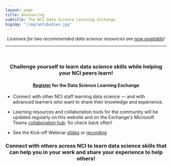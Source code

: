 ```yaml
---
layout: page
title: Announcing 
subtitle: The NCI Data Science Learning Exchange
bigimg: "/img/antibodies.jpg"
---
```


<div align="center"><i>Licenses for two recommended data science resources are <a href="https://cbiit.github.io/p2p-datasci/licenses/">now available</a>!</i><hr><br></div>

<h3 align="center">Challenge yourself to learn data science skills while helping your NCI peers learn!</h3>

<h4 align="center"><a href="http://bit.ly/NCI_datascience_peer2peer">Register</a> for the Data Science Learning Exchange</h4>

* Connect with other NCI staff learning data science — and with advanced learners who want to share their knowledge and experience.

* Learning resources and collaboration tools for the community will be updated regularly on this website and on the Exchange's Microsoft Teams [collaboration hub](https://teams.microsoft.com/l/team/19%3a82c18d91721048e7a69516e155ac554a%40thread.skype/conversations?groupId=ac0387a5-f532-4379-a234-73eca4399e11&tenantId=14b77578-9773-42d5-8507-251ca2dc2b06).  So check back often!

* See the Kick-off Webinar [slides](https://cbiit.github.io/p2p-datasci/archive/kickoff-meeting.pdf) or [recording](https://cbiit.webex.com/cbiit/lsr.php?RCID=fbbfdd48b30353b99c9a757ff9a2d1d0)

<h3 align="center">Connect with others across NCI to learn data science skills that can help you in your work and share your experience to help others!</h3>
